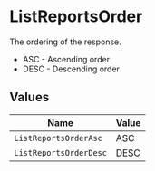 # ListReportsOrder

The ordering of the response.
* ASC - Ascending order
* DESC - Descending order


## Values

| Name                   | Value                  |
| ---------------------- | ---------------------- |
| `ListReportsOrderAsc`  | ASC                    |
| `ListReportsOrderDesc` | DESC                   |